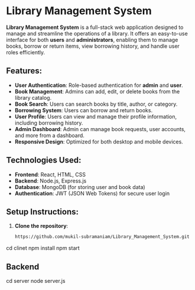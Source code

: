# Library Management System

**Library Management System** is a full-stack web application designed to manage and streamline the operations of a library. It offers an easy-to-use interface for both **users** and **administrators**, enabling them to manage books, borrow or return items, view borrowing history, and handle user roles efficiently.

## Features:
- **User Authentication**: Role-based authentication for **admin** and **user**.
- **Book Management**: Admins can add, edit, or delete books from the library catalog.
- **Book Search**: Users can search books by title, author, or category.
- **Borrowing System**: Users can borrow and return books.
- **User Profile**: Users can view and manage their profile information, including borrowing history.
- **Admin Dashboard**: Admin can manage book requests, user accounts, and more from a dashboard.
- **Responsive Design**: Optimized for both desktop and mobile devices.

## Technologies Used:
- **Frontend**: React, HTML, CSS 
- **Backend**: Node.js, Express.js
- **Database**: MongoDB (for storing user and book data)
- **Authentication**: JWT (JSON Web Tokens) for secure user login


## Setup Instructions:

1. **Clone the repository**:
   ```bash
   https://github.com/mukil-subramaniam/Library_Management_System.git
   
 cd clinet
 npm install
 npm start

## Backend
cd server
node server.js
